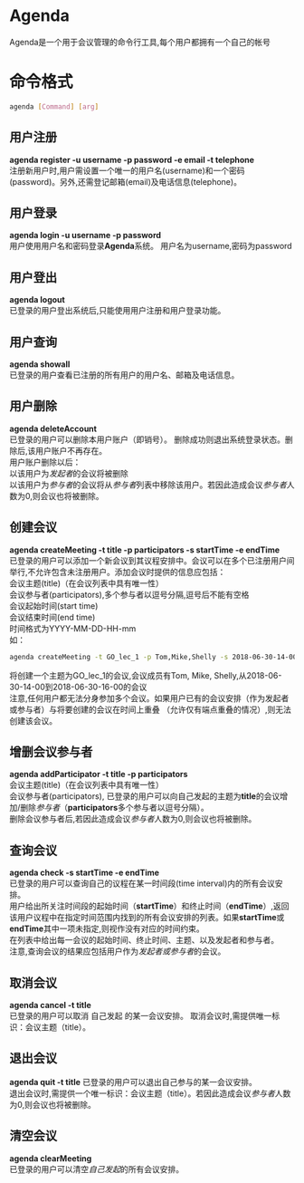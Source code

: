 # Agenda
Agenda是一个用于会议管理的命令行工具,每个用户都拥有一个自己的帐号
# 命令格式
```bash
agenda [Command] [arg]
```
## 用户注册
**agenda register -u username -p password -e email -t telephone**  
注册新用户时,用户需设置一个唯一的用户名(username)和一个密码(password)。另外,还需登记邮箱(email)及电话信息(telephone)。
## 用户登录
**agenda login -u username -p password**  
用户使用用户名和密码登录**Agenda**系统。
用户名为username,密码为password
## 用户登出
**agenda logout**  
已登录的用户登出系统后,只能使用用户注册和用户登录功能。
## 用户查询
**agenda showall**  
已登录的用户查看已注册的所有用户的用户名、邮箱及电话信息。
## 用户删除
**agenda deleteAccount**  
已登录的用户可以删除本用户账户（即销号）。
删除成功则退出系统登录状态。删除后,该用户账户不再存在。  
用户账户删除以后：  
以该用户为*发起者*的会议将被删除  
以该用户为*参与者*的会议将从*参与者*列表中移除该用户。若因此造成会议*参与者*人数为0,则会议也将被删除。
## 创建会议
**agenda createMeeting -t title -p participators -s startTime -e endTime**  
已登录的用户可以添加一个新会议到其议程安排中。会议可以在多个已注册用户间举行,不允许包含未注册用户。添加会议时提供的信息应包括：  
会议主题(title)（在会议列表中具有唯一性）  
会议参与者(participators),多个参与者以逗号分隔,逗号后不能有空格  
会议起始时间(start time)  
会议结束时间(end time)  
时间格式为YYYY-MM-DD-HH-mm  
如：
```bash
agenda createMeeting -t GO_lec_1 -p Tom,Mike,Shelly -s 2018-06-30-14-00 -e 2018-06-30-16-00
```
将创建一个主题为GO_lec_1的会议,会议成员有Tom, Mike, Shelly,从2018-06-30-14-00到2018-06-30-16-00的会议  
注意,任何用户都无法分身参加多个会议。如果用户已有的会议安排（作为发起者或参与者）与将要创建的会议在时间上重叠 （允许仅有端点重叠的情况）,则无法创建该会议。  
## 增删会议参与者
**agenda addParticipator -t title -p participators**  
会议主题(title)（在会议列表中具有唯一性）  
会议参与者(participators),
已登录的用户可以向自己发起的主题为**title**的会议增加/删除*参与者*（**participators**多个参与者以逗号分隔）。  
删除会议参与者后,若因此造成会议*参与者*人数为0,则会议也将被删除。  
## 查询会议
**agenda check -s startTime -e endTime**  
已登录的用户可以查询自己的议程在某一时间段(time interval)内的所有会议安排。  
用户给出所关注时间段的起始时间（**startTime**）和终止时间（**endTime**）,返回该用户议程中在指定时间范围内找到的所有会议安排的列表。如果**startTime**或**endTime**其中一项未指定,则视作没有对应的时间约束。  
在列表中给出每一会议的起始时间、终止时间、主题、以及发起者和参与者。  
注意,查询会议的结果应包括用户作为*发起者或参与者*的会议。
## 取消会议
**agenda cancel -t title**  
已登录的用户可以取消 自己发起 的某一会议安排。
取消会议时,需提供唯一标识：会议主题（title）。
## 退出会议
**agenda quit -t title**
已登录的用户可以退出自己参与的某一会议安排。  
退出会议时,需提供一个唯一标识：会议主题（title）。若因此造成会议*参与者*人数为0,则会议也将被删除。
## 清空会议
**agenda clearMeeting**  
已登录的用户可以清空*自己发起*的所有会议安排。